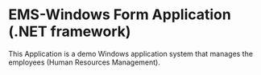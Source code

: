 # EMS-Windows Form Application (.NET framework)

This Application is a demo Windows application system that manages the employees (Human Resources Management).
